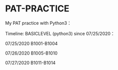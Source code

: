 # PAT-PRACTICE
My PAT practice with Python3：

Timeline:
BASICLEVEL (python3) since 07/25/2020：

07/25/2020 B1001-B1004

07/26/2020 B1005-B1010

07/27/2020 B1011-B1014
